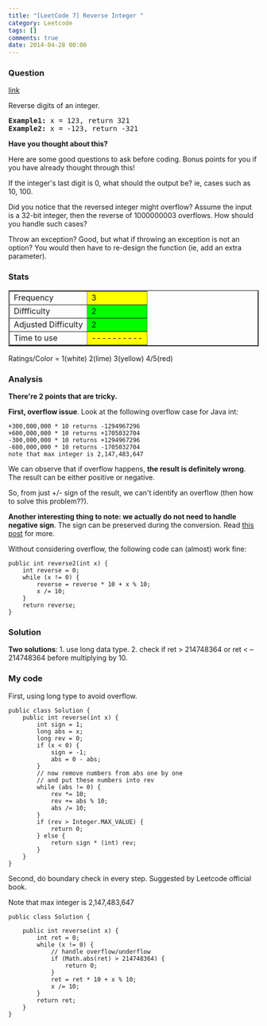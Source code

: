 ```yaml
---
title: "[LeetCode 7] Reverse Integer "
category: Leetcode
tags: []
comments: true
date: 2014-04-28 00:00
---
```



### Question

[link](http://oj.leetcode.com/problems/reverse-integer/)

<div class="question-content">
<p></p><p>Reverse digits of an integer.</p>

<p style="font-family:monospace">
<b>Example1:</b> x =  123, return  321<br>
<b>Example2:</b> x = -123, return -321
</p>

<div class="spoilers"><b>Have you thought about this?</b>
<p>Here are some good questions to ask before coding. Bonus points for you if you have already thought through this!</p>
<p>If the integer's last digit is 0, what should the output be? ie, cases such as 10, 100.</p>
<p>Did you notice that the reversed integer might overflow? Assume the input is a 32-bit integer, then the reverse of 1000000003 overflows. How should you handle such cases?</p>
<p>Throw an exception? Good, but what if throwing an exception is not an option? You would then have to re-design the function (ie, add an extra parameter).</p>
</div><p></p>
</div>

### Stats

<table border="2">
	<tr>
		<td>Frequency</td>
		<td bgcolor="yellow">3</td>
	</tr>
	<tr>
		<td>Diffficulty</td>
		<td bgcolor="lime">2</td>
	</tr>
	<tr>
		<td>Adjusted Difficulty</td>
		<td bgcolor="lime">2</td>
	</tr>
	<tr>
		<td>Time to use</td>
		<td bgcolor="yellow">----------</td>
	</tr>
</table>

Ratings/Color = 1(white) 2(lime) 3(yellow) 4/5(red)

### Analysis

**There're 2 points that are tricky.**

**First, overflow issue**. Look at the following overflow case for Java int:

    +300,000,000 * 10 returns -1294967296
    +600,000,000 * 10 returns +1705032704
    -300,000,000 * 10 returns +1294967296
    -600,000,000 * 10 returns -1705032704
    note that max integer is 2,147,483,647

We can observe that if overflow happens, **the result is definitely wrong**. The result can be either positive or negative.

So, from just +/- sign of the result, we can't identify an overflow (then how to solve this problem??).

**Another interesting thing to note: we actually do not need to handle negative sign**. The sign can be preserved during the conversion. Read [this post](http://fisherlei.blogspot.sg/2012/12/leetcode-reverse-integer.html) for more.

Without considering overflow, the following code can (almost) work fine:

    public int reverse2(int x) {
        int reverse = 0;
        while (x != 0) {
            reverse = reverse * 10 + x % 10;
            x /= 10;
        }
        return reverse;
    }

### Solution

**Two solutions**: 1. use long data type. 2. check if ret > 214748364 or ret < –214748364 before multiplying by 10.

### My code

First, using long type to avoid overflow.

    public class Solution {
        public int reverse(int x) {
            int sign = 1;
            long abs = x;
            long rev = 0;
            if (x < 0) {
                sign = -1;
                abs = 0 - abs;
            }
            // now remove numbers from abs one by one
            // and put these numbers into rev
            while (abs != 0) {
                rev *= 10;
                rev += abs % 10;
                abs /= 10;
            }
            if (rev > Integer.MAX_VALUE) {
                return 0;
            } else {
                return sign * (int) rev;
            }
        }
    }

Second, do boundary check in every step. Suggested by Leetcode official book.

Note that max integer is 2,147,483,647

    public class Solution {

        public int reverse(int x) {
            int ret = 0;
            while (x != 0) {
                // handle overflow/underflow
                if (Math.abs(ret) > 214748364) {
                    return 0;
                }
                ret = ret * 10 + x % 10;
                x /= 10;
            }
            return ret;
        }
    }
